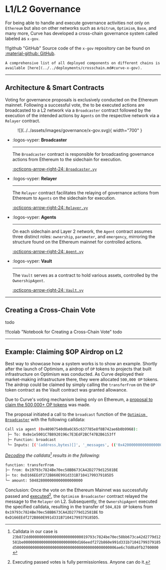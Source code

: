 <h1>L1/L2 Governance</h1>

For being able to handle and execute governance activities not only on `Ethereum` but also on other networks such as `Arbitrum`, `Optimism`, `Base`, and many more, Curve has developed a cross-chain governance system called labeled as `x-gov`.

!!!github "GitHub"
    Source code of the `x-gov` repository can be found on [:material-github: GitHub](https://github.com/curvefi/curve-xgov).

    A comprehensive list of all deployed components on different chains is available [here](../../deployments/crosschain.md#curve-x-gov).

---

## Architecture & Smart Contracts

Voting for governance proposals is exclusively conducted on the Ethereum mainnet. Following a successful vote, the to be executed actions are broadcasted to a L2 network via a `Broadcaster` contract followed by the execution of the intended actions by `Agents` on the respective network via a `Relayer` contract.

<figure markdown="span">
  ![](../../assets/images/governance/x-gov.svg){ width="700" }
  <figcaption></figcaption>
</figure>

<div class="grid cards" markdown>

-   :logos-vyper: **Broadcaster**

    ---

    The `Broadcaster` contract is responsible for broadcasting governance actions from Ethereum to the sidechain for execution.

    [:octicons-arrow-right-24: `Broadcaster.vy`](./broadcaster.md)

-   :logos-vyper: **Relayer**

    ---

    The `Relayer` contract facilitates the relaying of governance actions from Ethereum to `Agents` on the sidechain for execution.

    [:octicons-arrow-right-24: `Relayer.vy`](./relayer.md)

-   :logos-vyper: **Agents**

    ---

    On each sidechain and Layer 2 network, the `Agent` contract assumes three distinct roles: `ownership`, `parameter`, and `emergency`, mirroring the structure found on the Ethereum mainnet for controlled actions.

    [:octicons-arrow-right-24: `Agent.vy`](./agents.md)

-   :logos-vyper: **Vault**

    ---

    The `Vault` serves as a contract to hold various assets, controlled by the `OwnershipAgent`.

    [:octicons-arrow-right-24: `Vault.vy`](./vault.md)

</div>

---

## Creating a Cross-Chain Vote

todo

!!!colab "Notebook for Creating a Cross-Chain Vote"
    todo

---

## Example: Claiming $OP Airdrop on L2

Best way to showcase how a system works is to show an example. Shortly after the launch of Optimism, a airdrop of `OP` tokens to projects that built infrastructure on Optimism was conducted. As Curve deployed their market-making infrastructure there, they were allocated `500,000 OP` tokens. The airdrop could be claimed by simply calling the `transferFrom` on the `OP` token contract as the Vault contract was granted allowance.

Due to Curve's voting mechanism being only on Ethereum, a [proposal to claim the 500,000+ OP tokens](https://dao.curve.fi/#/ethereum/proposals/522-OWNERSHIP) was made.

The proposal initiated a call to the `broadcast` function of the [`Optimism Broadcaster`](https://etherscan.io/address/0x8e1e5001C7B8920196c7E3EdF2BCf47B2B6153ff) with the following calldata:

```sh
Call via agent (0x40907540d8a6C65c637785e8f8B742ae6b0b9968):
 ├─ To: 0x8e1e5001C7B8920196c7E3EdF2BCf47B2B6153ff
 ├─ Function: broadcast
 └─ Inputs: [('(address,bytes)[]', '_messages', (('0x4200000000000000000000000000000000000042', '23b872dd00000000000000000000000019793c7824be70ec58bb673ca42d2779d12581be000000000000000000000000d166eedf272b860e991d331b71041799379185d5000000000000000000000000000000000000000000006ae6c7dd0a9fb2700000'),))]
```

*[Decoding](https://tools.deth.net/calldata-decoder) the calldata[^1] results in the following:*

[^1]: Calldata in our case is `23b872dd00000000000000000000000019793c7824be70ec58bb673ca42d2779d12581be000000000000000000000000d166eedf272b860e991d331b71041799379185d5000000000000000000000000000000000000000000006ae6c7dd0a9fb2700000`

```sh
function: transferFrom
├─ from: 0x19793c7824Be70ec58BB673CA42D2779d12581BE
├─ to: 0xD166EEdf272B860E991d331B71041799379185D5
└─ amount: 504828000000000000000000
```

Conclusion: Once the vote on the Ethereum Mainnet was successfully passed and [executed](https://etherscan.io/tx/0x31a99a3fbbaf93d2a19861bc8b307ee8806a54c4c5d55580362a6cc41e59a8c0)[^2], the `Optimism Broadcaster` contract relayed the message to the `Relayer` on L2. Subsequently, the `OwnershipAgent` executed the specified calldata, resulting in the transfer of `504,828 OP` tokens from `0x19793c7824Be70ec58BB673CA42D2779d12581BE` to `0xD166EEdf272B860E991d331B71041799379185D5`.

[^2]: Executing passed votes is fully permissionless. Anyone can do it.